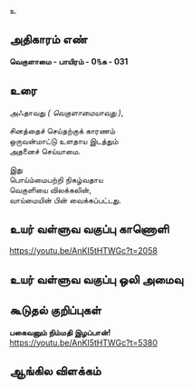 உ


## அதிகாரம் எண்

**வெகுளாமை  - பாயிரம் - 0௩க - 031**

## உரை

அஃதாவது _( வெகுளாமையாவது )_,  

சினத்தைச் செய்தற்குக் காரணம்  
ஒருவன்மாட்டு உளதாய இடத்தும்  
அதனைச் செய்யாமை.  

இது  
பொய்ம்மைபற்றி நிகழ்வதாய  
வெகுளியை விலக்கலின்,  
வாய்மையின் பின் வைக்கப்பட்டது. 

## உயர் வள்ளுவ வகுப்பு காணொளி

https://youtu.be/AnKI5tHTWGc?t=2058

## உயர் வள்ளுவ வகுப்பு ஒலி அமைவு 


## கூடுதல் குறிப்புகள்

**பகைவனும் நிம்மதி இழப்பான்!**  
https://youtu.be/AnKI5tHTWGc?t=5380  

## ஆங்கில விளக்கம்

